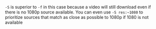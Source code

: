 `-S` is superior to `-f` in this case because a video will still download even if there is no 1080p source available. You can even use `-S res:~1080` to prioritize sources that match as close as possible to 1080p if 1080 is not available
